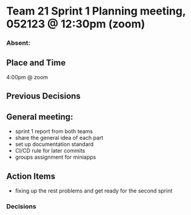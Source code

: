 #   Team 21 Sprint 1 Planning meeting, 052123 @ 12:30pm (zoom)

###   Absent:



##  Place and Time
4:00pm @ zoom

##  Previous Decisions



## General meeting:
- sprint 1 report from both teams
- share the general idea of each part
- set up documentation standard
- CI/CD rule for later commits
- groups assignment for miniapps

##  Action Items
- fixing up the rest problems and get ready for the second sprint


###  Decisions
